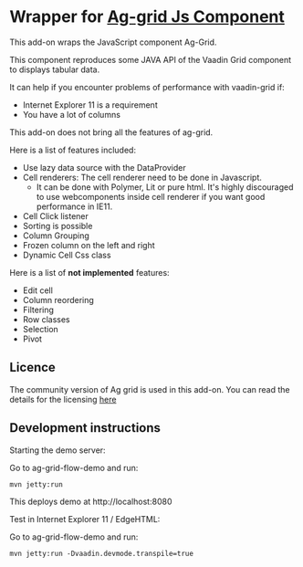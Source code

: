 # Wrapper for [Ag-grid Js Component](https://www.ag-grid.com/)

This add-on wraps the JavaScript component Ag-Grid.

This component reproduces some JAVA API of the Vaadin Grid component to displays tabular data.

It can help if you encounter problems of performance with vaadin-grid if:
* Internet Explorer 11 is a requirement
* You have a lot of columns

This add-on does not bring all the features of ag-grid.

Here is a list of features included:
* Use lazy data source with the DataProvider
* Cell renderers: The cell renderer need to be done in Javascript.
    * It can be done with Polymer, Lit or pure html. It's highly discouraged to use webcomponents inside cell renderer if you want good performance in IE11. 
* Cell Click listener
* Sorting is possible
* Column Grouping
* Frozen column on the left and right
* Dynamic Cell Css class

Here is a list of **not implemented** features:
* Edit cell
* Column reordering
* Filtering
* Row classes
* Selection
* Pivot

## Licence

The community version of Ag grid is used in this add-on.
You can read the details for the licensing [here](https://www.ag-grid.com/license-pricing.php)


## Development instructions

Starting the demo server:

Go to ag-grid-flow-demo and run:
```
mvn jetty:run
```

This deploys demo at http://localhost:8080

Test in Internet Explorer 11 / EdgeHTML:

Go to ag-grid-flow-demo and run:
```
mvn jetty:run -Dvaadin.devmode.transpile=true 
```
